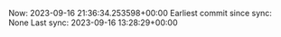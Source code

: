 Now: 2023-09-16 21:36:34.253598+00:00 Earliest commit since sync: None Last sync: 2023-09-16 13:28:29+00:00

